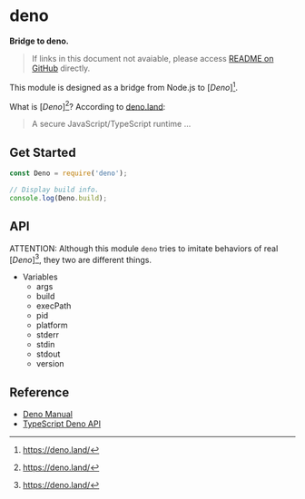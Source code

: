 #	deno
__Bridge to deno.__

>	If links in this document not avaiable, please access [README on GitHub](./README.md) directly.

This module is designed as a bridge from Node.js to [*Deno*][^deno]. 

What is [*Deno*][^deno]? According to [deno.land](https://deno.land/manual.html):
>   A secure JavaScript/TypeScript runtime ...

##  Get Started

```javascript
const Deno = require('deno');

// Display build info.
console.log(Deno.build);
```

##  API

ATTENTION: Although this module `deno` tries to imitate behaviors of real [*Deno*][^deno], they two are different things.

*   Variables
    *   args
    *   build
    *   execPath
	*   pid
	*   platform
	*   stderr
	*   stdin 
	*   stdout
	*   version

##	Reference

*	[Deno Manual](https://deno.land/manual.html)
*	[TypeScript Deno API](https://deno.land/typedoc/index.html)

[^deno]: https://deno.land/